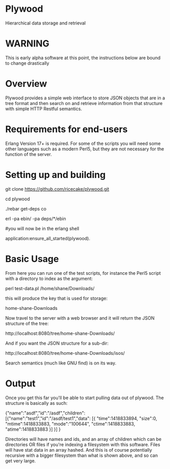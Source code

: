 Plywood
======

Hierarchical data storage and retrieval

WARNING
=======

This is early alpha software at this point, the
instructions below are bound to change drastically

Overview
========

Plywood provides a simple web interface to store JSON
objects that are in a tree format and then search on
and retrieve information from that structure with
simple HTTP Restful semantics.

Requirements for end-users
==========================

Erlang Version 17+ is required.
For some of the scripts you will need some other languages such as a modern Perl5,
but they are not necessary for the function of the server.

Setting up and building
=======================

  git clone https://github.com/ricecake/plywood.git

  cd plywood

  ./rebar get-deps co

  erl -pa ebin/ -pa deps/*/ebin

  #you will now be in the erlang shell

  application:ensure_all_started(plywood).

Basic Usage
===========

From here you can run one of the test scripts, for
instance the Perl5 script with a directory to
index as the argument:

  perl test-data.pl /home/shane/Downloads/

this will produce the key that is used for storage:

  home-shane-Downloads

Now travel to the server with a web browser and it
will return the JSON structure of the tree:

  http://localhost:8080/tree/home-shane-Downloads/

And if you want the JSON structure for a sub-dir:

  http://localhost:8080/tree/home-shane-Downloads/isos/

Search semantics (much like GNU find) is on its way.

Output
======

Once you get this far you'll be able to start pulling
data out of plywood. The structure is basically as such:

{"name":"asdf","id":"/asdf","children":
  [{"name":"test1","id":"/asdf/test1","data":
    [{
      "time":1418833894,
      "size":0,
      "mtime":1418833883,
      "mode":"100644",
      "ctime":1418833883,
      "atime":1418833883
    }]
  }]
}

Directories will have names and ids, and an array of children
which can be directories OR files if you're indexing a filesystem
with this software.
Files will have stat data in an array hashed. And this is of course
potentially recursive with a bigger filesystem than what is shown above,
and so can get very large.
